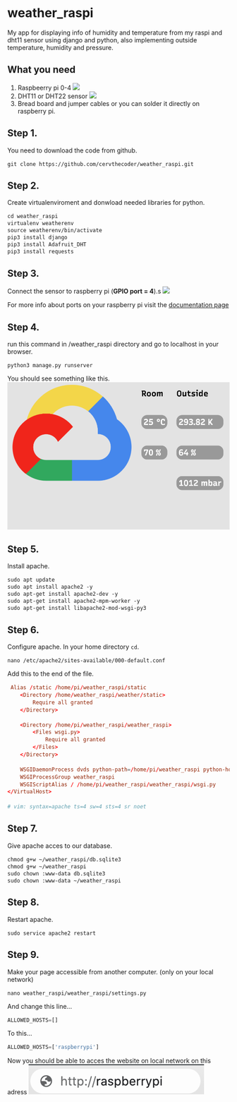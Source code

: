 # weather_raspi

My app for displaying info of humidity and temperature from my raspi and dht11 sensor using django and python, also implementing outside temperature, humidity and pressure.

## What you need
1. Raspbeerry pi 0-4
![](https://images-na.ssl-images-amazon.com/images/I/91zSu44%2B34L._SL1500_.jpg)
2. DHT11 or DHT22 sensor
![](https://lankatronics.com/image/cache/catalog/Sub%20categories/Temperature%20Sensors%20and%20Modules/DHT11-2-700x700.jpg)
3. Bread board and jumper cables or you can solder it directly on raspberry pi.
## Step 1.
You need to download the code from github.
```shell
git clone https://github.com/cervthecoder/weather_raspi.git
```
## Step 2.
Create virtualenviroment and donwload needed libraries for python.
```shell
cd weather_raspi
virtualenv weatherenv
source weatherenv/bin/activate
pip3 install django
pip3 install Adafruit_DHT
pip3 install requests
```
## Step 3.
Connect the sensor to raspberry pi (**GPIO port = 4**).s
![](https://camo.githubusercontent.com/2a3803a00eb6be6308ab309d6f91b311a3155e109e2b6f93d4c888c868008d0d/68747470733a2f2f7261772e6769746875622e636f6d2f726e696576612f506c6179696e672d776974682d53656e736f72732d2d2d5261737062657272792d50692f6d61737465722f736368656d65315f44485431312e706e67)

For more info about ports on your raspberry pi visit the <a href="https://www.raspberrypi.org/documentation/hardware/raspberrypi/schematics/README.md">documentation page</a>

## Step 4.
run this command in /weather_raspi directory and go to localhost in your browser.
```shell
python3 manage.py runserver
```
You should see something like this.
![](https://github.com/cervthecoder/github_images/blob/master/Screenshot%202020-08-02%20at%2017.43.32.png)

## Step 5.
Install apache.
```shell
sudo apt update
sudo apt install apache2 -y
sudo apt-get install apache2-dev -y
sudo apt-get install apache2-mpm-worker -y
sudo apt-get install libapache2-mod-wsgi-py3 
```

## Step 6.
Configure apache. In your home directory `cd`.
```shell
nano /etc/apache2/sites-available/000-default.conf
```
Add this to the end of the file.

```conf  
 Alias /static /home/pi/weather_raspi/static
    <Directory /home/weather_raspi/weather/static> 
        Require all granted
    </Directory>
  
    <Directory /home/pi/weather_raspi/weather_raspi>
        <Files wsgi.py>
            Require all granted
        </Files>
    </Directory>
  
    WSGIDaemonProcess dvds python-path=/home/pi/weather_raspi python-home=/home/pi/weather_raspi/weatherenv
    WSGIProcessGroup weather_raspi
    WSGIScriptAlias / /home/pi/weather_raspi/weather_raspi/wsgi.py
</VirtualHost>
  
# vim: syntax=apache ts=4 sw=4 sts=4 sr noet
```

## Step 7.
Give apache acces to our database.
```shell
chmod g+w ~/weather_raspi/db.sqlite3
chmod g+w ~/weather_raspi
sudo chown :www-data db.sqlite3
sudo chown :www-data ~/weather_raspi
```

## Step 8.
Restart apache.
```
sudo service apache2 restart
```

## Step 9.
Make your page accessible from another computer. (only on your local network)
```shell
nano weather_raspi/weather_raspi/settings.py
```
And change this line...
```python
ALLOWED_HOSTS=[]
```
To this...
```python
ALLOWED_HOSTS=['raspberrypi']
```
Now you should be able to acces the website on local network on this adress
![](https://github.com/cervthecoder/github_images/blob/master/Screenshot%202021-02-26%20at%2017.37.51.png?raw=true)
